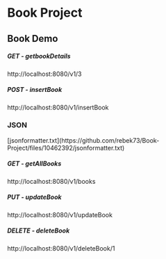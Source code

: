 # Book Project

<h2>Book Demo</h2>

<h5>GET - getbookDetails</h5>

http://localhost:8080/v1/3

<h5>POST - insertBook</h5>

http://localhost:8080/v1/insertBook

<h3>JSON</h3>
[jsonformatter.txt](https://github.com/rebek73/Book-Project/files/10462392/jsonformatter.txt)


<h5>GET - getAllBooks</h5>

http://localhost:8080/v1/books


<h5>PUT - updateBook</h5>

http://localhost:8080/v1/updateBook

<h5>DELETE - deleteBook</h5>

http://localhost:8080/v1/deleteBook/1
